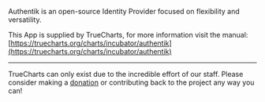 Authentik is an open-source Identity Provider focused on flexibility and versatility.

This App is supplied by TrueCharts, for more information visit the manual: [https://truecharts.org/charts/incubator/authentik](https://truecharts.org/charts/incubator/authentik)

---

TrueCharts can only exist due to the incredible effort of our staff.
Please consider making a [donation](https://truecharts.org/sponsor) or contributing back to the project any way you can!
